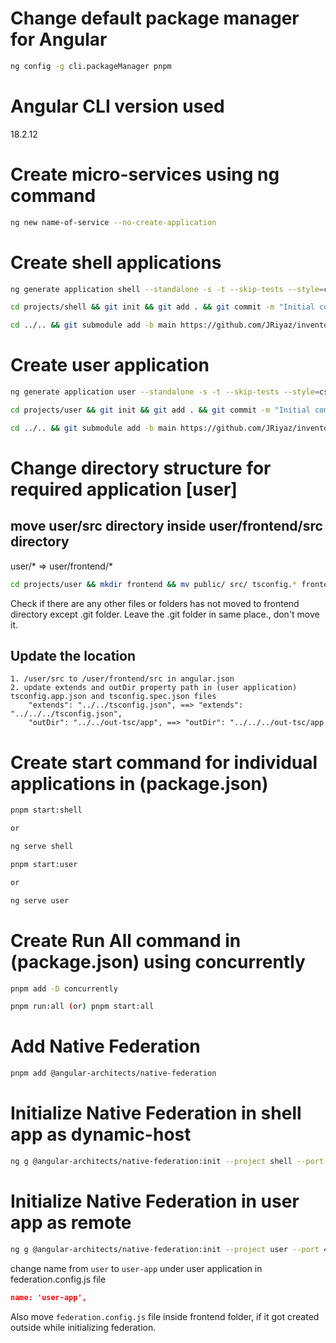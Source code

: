 # Change default package manager for Angular

```sh
ng config -g cli.packageManager pnpm
```

# Angular CLI version used

18.2.12

# Create micro-services using ng command

```sh
ng new name-of-service --no-create-application
```
# Create shell applications

```sh
ng generate application shell --standalone -s -t --skip-tests --style=css --ssr=N
```

```sh
cd projects/shell && git init && git add . && git commit -m "Initial commit"
```

```sh
cd ../.. && git submodule add -b main https://github.com/JRiyaz/inventory-shell.git projects/shell
```
# Create user application

```sh
ng generate application user --standalone -s -t --skip-tests --style=css --ssr=N
```

```sh
cd projects/user && git init && git add . && git commit -m "Initial commit"
```

```sh
cd ../.. && git submodule add -b main https://github.com/JRiyaz/inventory-user.git projects/user
```
# Change directory structure for required application [user]

## move user/src directory inside user/frontend/src directory

user/* => user/frontend/*

```sh
cd projects/user && mkdir frontend && mv public/ src/ tsconfig.* frontend/
```
Check if there are any other files or folders has not moved to frontend directory except .git folder. Leave the .git folder in same place., don't move it.
## Update the location

    1. /user/src to /user/frontend/src in angular.json
    2. update extends and outDir property path in (user application) tsconfig.app.json and tsconfig.spec.json files
        "extends": "../../tsconfig.json", ==> "extends": "../../../tsconfig.json",
        "outDir": "../../out-tsc/app", ==> "outDir": "../../../out-tsc/app

# Create start command for individual applications in (package.json)

```sh
pnpm start:shell

or

ng serve shell
```

```sh
pnpm start:user

or

ng serve user
```

# Create Run All command in (package.json) using concurrently

```sh
pnpm add -D concurrently
```

```sh
pnpm run:all (or) pnpm start:all
```

# Add Native Federation

```sh
pnpm add @angular-architects/native-federation
```

# Initialize Native Federation in shell app as dynamic-host

```sh
ng g @angular-architects/native-federation:init --project shell --port 4200 --type dynamic-host
```

# Initialize Native Federation in user app as remote

```sh
ng g @angular-architects/native-federation:init --project user --port 4210 --type remote
```

change name from `user` to `user-app` under user application in federation.config.js file

```json
name: 'user-app',
```

Also move `federation.config.js` file inside frontend folder, if it got created outside while initializing federation.
